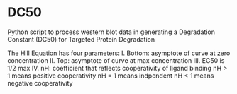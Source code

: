 # DC50
Python script to process western blot data in generating a Degradation Constant (DC50) for Targeted Protein Degradation


The Hill Equation has four parameters:
I. Bottom: asymptote of curve at zero concentration
II. Top: asymptote of curve at max concentration
III. EC50 is 1/2 max
IV. nH: coefficient that reflects cooperativity of ligand binding
nH > 1 means positive cooperativity
nH = 1 means indpendent
nH < 1 means negative cooperativity
